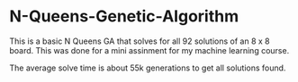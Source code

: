 # N-Queens-Genetic-Algorithm
This is a basic N Queens GA that solves for all 92 solutions of an 8 x 8 board. 
This was done for a mini assinment for my machine learning course.

The average solve time is about 55k generations to get all solutions found.


